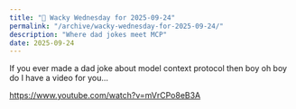 ```yaml
---
title: "🤪 Wacky Wednesday for 2025-09-24"
permalink: "/archive/wacky-wednesday-for-2025-09-24/"
description: "Where dad jokes meet MCP"
date: 2025-09-24
---
```


If you ever made a dad joke about model context protocol then boy oh boy do I have a video for you...

https://www.youtube.com/watch?v=mVrCPo8eB3A